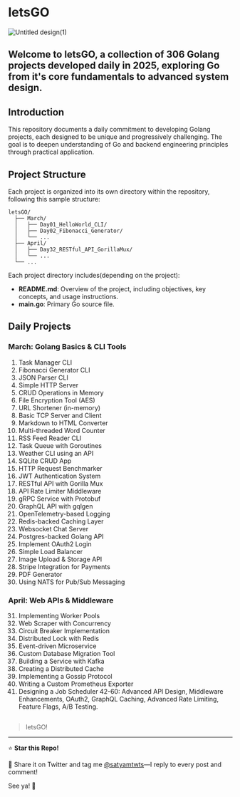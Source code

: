 # letsGO

![Untitled design(1)](https://github.com/user-attachments/assets/c247b8f4-d69b-4522-af59-ba5bc1ad1fff)


Welcome to **letsGO**, a collection of 306 Golang projects developed daily in 2025, exploring Go from it's core fundamentals to advanced system design.
---
## Introduction

This repository documents a daily commitment to developing Golang projects, each designed to be unique and progressively challenging. The goal is to deepen understanding of Go and backend engineering principles through practical application.

## Project Structure

Each project is organized into its own directory within the repository, following this sample structure:

```
letsGO/
  ├── March/
  │   ├── Day01_HelloWorld_CLI/
  │   ├── Day02_Fibonacci_Generator/
  │   └── ...
  ├── April/
  │   ├── Day32_RESTful_API_GorillaMux/
  │   └── ...
  └── ...
```

Each project directory includes(depending on the project):

- **README.md**: Overview of the project, including objectives, key concepts, and usage instructions.
- **main.go**: Primary Go source file.


## Daily Projects

### March: Golang Basics & CLI Tools

1. Task Manager CLI
2. Fibonacci Generator CLI
3. JSON Parser CLI
4. Simple HTTP Server
5. CRUD Operations in Memory
6. File Encryption Tool (AES)
7. URL Shortener (in-memory)
8. Basic TCP Server and Client
9. Markdown to HTML Converter
10. Multi-threaded Word Counter
11. RSS Feed Reader CLI
12. Task Queue with Goroutines
13. Weather CLI using an API
14. SQLite CRUD App
15. HTTP Request Benchmarker
16. JWT Authentication System
17. RESTful API with Gorilla Mux
18. API Rate Limiter Middleware
19. gRPC Service with Protobuf
20. GraphQL API with gqlgen
21. OpenTelemetry-based Logging
22. Redis-backed Caching Layer
23. Websocket Chat Server
24. Postgres-backed Golang API
25. Implement OAuth2 Login
26. Simple Load Balancer
27. Image Upload & Storage API
28. Stripe Integration for Payments
29. PDF Generator
30. Using NATS for Pub/Sub Messaging

### April: Web APIs & Middleware

31. Implementing Worker Pools
32. Web Scraper with Concurrency
33. Circuit Breaker Implementation
34. Distributed Lock with Redis
35. Event-driven Microservice
36. Custom Database Migration Tool
37. Building a Service with Kafka
38. Creating a Distributed Cache
39. Implementing a Gossip Protocol
40. Writing a Custom Prometheus Exporter
41. Designing a Job Scheduler
    42-60: Advanced API Design, Middleware Enhancements, OAuth2, GraphQL Caching, Advanced Rate Limiting, Feature Flags, A/B Testing.

##

> letsGO!



---

⭐ **Star this Repo!**  

🔗 Share it on Twitter and tag me [@satyamtwts](https://twitter.com/satyamtwts)—I reply to every post and comment!  

See ya! 👋  
